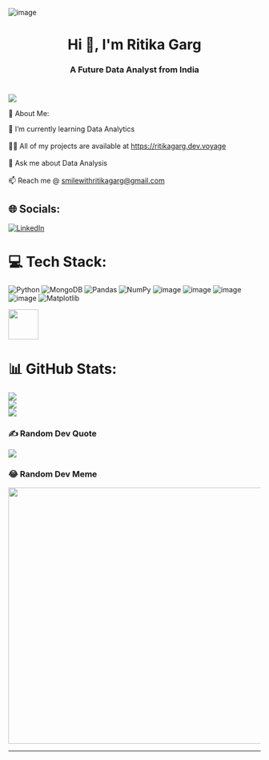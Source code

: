 ![image](https://github.com/ritikaga/ritikaga/assets/66274316/edeb1daa-cdf0-4c07-8070-b50af48d5c4f)

<h1 align="center">Hi 👋, I'm Ritika Garg</h1>
<h3 align="center"> A Future Data Analyst from India</h3>

<!--
**ritikaga/ritikaga** is a ✨ _special_ ✨ repository because its `README.md` (this file) appears on your GitHub profile.

Here are some ideas to get you started:

- 🔭 I’m currently working on
- 🌱 I’m currently learning ...
- 👯 I’m looking to collaborate on ...
- 🤔 I’m looking for help with ...
- 💬 Ask me about ...
- 📫 How to reach me: ...
- 😄 Pronouns: ...
- ⚡ Fun fact: ...
-->
# 

[![](https://visitcount.itsvg.in/api?id=ritikaga&icon=0&color=0)](https://visitcount.itsvg.in)

💫 About Me:


🌱 I’m currently learning Data Analytics<br><br>👨‍💻 All of my projects are available at https://ritikagarg.dev.voyage<br><br>💬 Ask me about Data Analysis<br><br>📫 Reach me @ smilewithritikagarg@gmail.com


## 🌐 Socials:
[![LinkedIn](https://img.shields.io/badge/LinkedIn-%230077B5.svg?logo=linkedin&logoColor=white)](https://linkedin.com/in/https://www.linkedin.com/in/ritika-g-b910801a0/) 

# 💻 Tech Stack:
![Python](https://img.shields.io/badge/python-3670A0?style=for-the-badge&logo=python&logoColor=ffdd54)  ![MongoDB](https://img.shields.io/badge/MongoDB-%234ea94b.svg?style=for-the-badge&logo=mongodb&logoColor=white) ![Pandas](https://img.shields.io/badge/pandas-%23150458.svg?style=for-the-badge&logo=pandas&logoColor=white) ![NumPy](https://img.shields.io/badge/numpy-%23013243.svg?style=for-the-badge&logo=numpy&logoColor=white)
![image](https://user-images.githubusercontent.com/66274316/217023015-dc3d94ce-006f-4ec4-b307-83d751b397c2.png)
![image](https://user-images.githubusercontent.com/66274316/217040239-f1af93b8-9838-4cf1-b704-6597963c3e55.png)
![image](https://user-images.githubusercontent.com/66274316/217026480-b56b7b55-17ea-4d22-b8e1-b31b49d855ea.png)
![image](https://user-images.githubusercontent.com/66274316/219972336-fc16f144-8508-4555-896e-119499baf4f6.png)
![Matplotlib](https://img.shields.io/badge/Matplotlib-%23ffffff.svg?style=for-the-badge&logo=Matplotlib&logoColor=black)

<img src="https://github.com/ritikaga/ritikaga/assets/66274316/9d6986db-4e49-41d0-a0b0-011ac83b7ee8" width=60, height=60 >





# 📊 GitHub Stats:
![](https://github-readme-stats.vercel.app/api?username=ritikaga&theme=monokai&hide_border=false&include_all_commits=false&count_private=false)<br/>
![](https://github-readme-streak-stats.herokuapp.com/?user=ritikaga&theme=monokai&hide_border=false)<br/>
![](https://github-readme-stats.vercel.app/api/top-langs/?username=ritikaga&theme=monokai&hide_border=false&include_all_commits=false&count_private=false&layout=compact)

### ✍️ Random Dev Quote
![](https://quotes-github-readme.vercel.app/api?type=vetical&theme=radical)

### 😂 Random Dev Meme
<img src="https://random-memer.herokuapp.com/" width="512px"/>

---

<!-- Proudly created with GPRM ( https://gprm.itsvg.in ) -->
